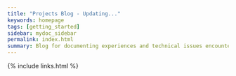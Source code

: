 ```yaml
---
title: "Projects Blog - Updating..."
keywords: homepage
tags: [getting_started]
sidebar: mydoc_sidebar
permalink: index.html
summary: Blog for documenting experiences and technical issues encountered while undertaking various software development projects.
---
```








{% include links.html %}
